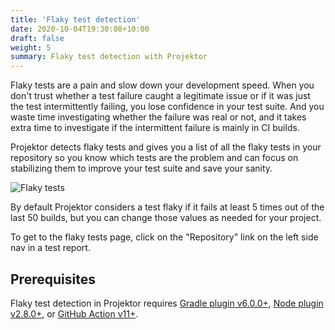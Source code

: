 ```yaml
---
title: 'Flaky test detection'
date: 2020-10-04T19:30:08+10:00
draft: false
weight: 5
summary: Flaky test detection with Projektor
---
```


Flaky tests are a pain and slow down your development speed.
When you don't trust whether a test failure caught a legitimate issue or
if it was just the test intermittently failing, you lose confidence in your test suite.
And you waste time investigating whether the failure was real or not, and it takes
extra time to investigate if the intermittent failure is mainly in CI builds.

Projektor detects flaky tests and gives you a list of all the flaky tests in your repository
so you know which tests are the problem and can focus on stabilizing them to improve
your test suite and save your sanity.

![Flaky tests](/images/flaky-tests.png "Flaky tests")

By default Projektor considers a test flaky if it fails at least 5 times out of the last 50 builds,
but you can change those values as needed for your project.

To get to the flaky tests page, click on the "Repository" link on the left side nav in a test report.

## Prerequisites

Flaky test detection in Projektor requires [Gradle plugin v6.0.0+](/docs/gradle-plugin), 
[Node plugin v2.8.0+](/docs/node-script), or [GitHub Action v11+](https://github.com/craigatk/projektor-action).
